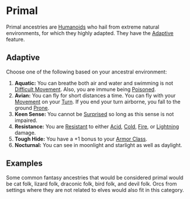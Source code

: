 # Primal

Primal ancestries are [Humanoids](../../../Resources%20for%20GMs/Creatures/Creature%20Types/Humanoid.md) who hail from extreme natural environments, for which they highly adapted. They have the [Adaptive](#Adaptive) feature.

## Adaptive

Choose one of the following based on your ancestral environment:

1. **Aquatic:** You can breathe both air and water and swimming is not [Difficult Movement](../../../Game%20Procedures/Combat/Movement.md#Difficult%20Movement). Also, you are immune being [Poisoned](../../../Game%20Procedures/Conditions/Poisoned.md).
2. **Avian:** You can fly for short distances a time. You can fly with your [Movement](../../../Game%20Procedures/Combat/Movement.md) on your [Turn](../../../Game%20Procedures/Core%20Procedures/Turn.md). If you end your turn airborne, you fall to the ground [Prone](../../../Game%20Procedures/Conditions/Prone.md).
3. **Keen Sense:** You cannot be [Surprised](../../../Game%20Procedures/Conditions/Surprised.md) so long as this sense is not impaired.
4. **Resistance:** You are [Resistant](../../../Game%20Procedures/Conditions/Resistant.md) to either [Acid](../../../Game%20Procedures/Combat/Damage%20Types/Acid.md), [Cold](../../../Game%20Procedures/Combat/Damage%20Types/Cold.md), [Fire](../../../Game%20Procedures/Combat/Damage%20Types/Fire.md), or [Lightning](../../../Game%20Procedures/Combat/Damage%20Types/Lightning.md) damage.
5. **Tough Hide:** You have a +1 bonus to your [Armor Class](../../Derived%20Statistics/Armor%20Class.md).
6. **Nocturnal:** You can see in moonlight and starlight as well as daylight.

## Examples

Some common fantasy ancestries that would be considered primal would be cat folk, lizard folk, draconic folk, bird folk, and devil folk. Orcs from settings where they are not related to elves would also fit in this category.
